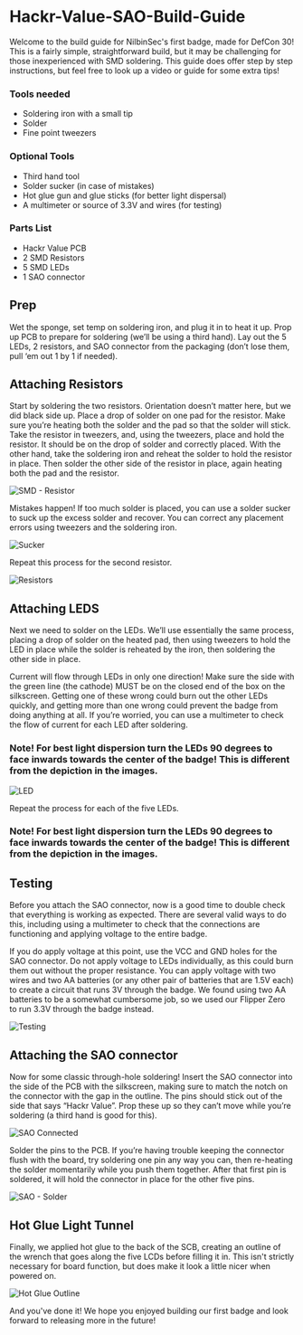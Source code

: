 # Hackr-Value-SAO-Build-Guide

Welcome to the build guide for NilbinSec's first badge, made for DefCon 30! This is a fairly simple, straightforward build, but it may be challenging for those inexperienced with SMD soldering. This guide does offer step by step instructions, but feel free to look up a video or guide for some extra tips!


### Tools needed
* Soldering iron with a small tip
* Solder
* Fine point tweezers
### Optional Tools
* Third hand tool
* Solder sucker (in case of mistakes)
* Hot glue gun and glue sticks (for better light dispersal)
* A multimeter or source of 3.3V and wires (for testing)
### Parts List
* Hackr Value PCB
* 2 SMD Resistors
* 5 SMD LEDs
* 1 SAO connector


## Prep

Wet the sponge, set temp on soldering iron, and plug it in to heat it up. Prop up PCB to prepare for soldering (we’ll be using a third hand). Lay out the 5 LEDs, 2 resistors, and SAO connector from the packaging (don’t lose them, pull ‘em out 1 by 1 if needed).



## Attaching Resistors



Start by soldering the two resistors. Orientation doesn’t matter here, but we did black side up. Place a drop of solder on one pad for the resistor. Make sure you’re heating both the solder and the pad so that the solder will stick. Take the resistor in tweezers, and, using the tweezers, place and hold the resistor. It should be on the drop of solder and correctly placed. With the other hand, take the soldering iron and reheat the solder to hold the resistor in place. Then solder the other side of the resistor in place, again heating both the pad and the resistor.

![SMD - Resistor](https://user-images.githubusercontent.com/85370905/183690429-bb17f8b1-4607-40a3-85a3-315729e5a008.jpg)


Mistakes happen! If too much solder is placed, you can use a solder sucker to suck up the excess solder and recover. You can correct any placement errors using tweezers and the soldering iron. 

![Sucker](https://user-images.githubusercontent.com/85370905/183690503-748f8503-4f88-4e9f-9f8c-cc6ac2ec50c1.jpg)

Repeat this process for the second resistor. 

![Resistors](https://user-images.githubusercontent.com/85370905/183690997-2f93cf28-5155-42dd-be98-5d4ee334e97e.jpg)


## Attaching LEDS

Next we need to solder on the LEDs. We’ll use essentially the same process, placing a drop of solder on the heated pad, then using tweezers to hold the LED in place while the solder is reheated by the iron, then soldering the other side in place.

Current will flow through LEDs in only one direction! Make sure the side with the green line (the cathode) MUST be on the closed end of the box on the silkscreen. Getting one of these wrong could burn out the other LEDs quickly, and getting more than one wrong could prevent the badge from doing anything at all. If you’re worried, you can use a multimeter to check the flow of current for each LED after soldering.

### Note! For best light dispersion turn the LEDs 90 degrees to face inwards towards the center of the badge! This is different from the depiction in the images. 
 ![LED](https://user-images.githubusercontent.com/85370905/183690574-3685cd4f-dbc2-4304-863e-293f27b02181.jpg)


Repeat the process for each of the five LEDs.
### Note! For best light dispersion turn the LEDs 90 degrees to face inwards towards the center of the badge! This is different from the depiction in the images.
## Testing

Before you attach the SAO connector, now is a good time to double check that everything is working as expected. There are several valid ways to do this, including using a multimeter to check that the connections are functioning and applying voltage to the entire badge.

If you do apply voltage at this point, use the VCC and GND holes for the SAO connector. Do not apply voltage to LEDs individually, as this could burn them out without the proper resistance. You can apply voltage with two wires and two AA batteries (or any other pair of batteries that are 1.5V each) to create a circuit that runs 3V through the badge. We found using two AA batteries to be a somewhat cumbersome job, so we used our Flipper Zero to run 3.3V through the badge instead.

![Testing](https://user-images.githubusercontent.com/85370905/183690641-b4d09ab2-24f4-482a-9c1c-2fc7210081f2.jpg)


## Attaching the SAO connector

Now for some classic through-hole soldering! Insert the SAO connector into the side of the PCB with the silkscreen, making sure to match the notch on the connector with the gap in the outline. The pins should stick out of the side that says “Hackr Value”. Prop these up so they can’t move while you’re soldering (a third hand is good for this).

![SAO Connected](https://user-images.githubusercontent.com/85370905/183690714-f6de2115-c2e1-4b26-98d4-f704c1d857f4.jpg)


Solder the pins to the PCB. If you’re having trouble keeping the connector flush with the board, try soldering one pin any way you can, then re-heating the solder momentarily while you push them together. After that first pin is soldered, it will hold the connector in place for the other five pins.

![SAO - Solder](https://user-images.githubusercontent.com/85370905/183690786-18024da4-4547-4920-83fd-3848186b623f.jpg)


## Hot Glue Light Tunnel

Finally, we applied hot glue to the back of the SCB, creating an outline of the wrench that goes along the five LCDs before filling it in. This isn't strictly necessary for board function, but does make it look a little nicer when powered on. 

![Hot Glue Outline](https://user-images.githubusercontent.com/85370905/183690814-b1e81fef-fc36-4484-a2a1-752c00c43488.jpg)


And you've done it! We hope you enjoyed building our first badge and look forward to releasing more in the future!
